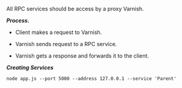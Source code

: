 All RPC services should be access by a proxy Varnish.

***Process.***

* Client makes a request to Varnish.

* Varnish sends request to a RPC service.

* Varnish gets a response and forwards it to the client.


***Creating Services***

``node app.js --port 5000 --address 127.0.0.1 --service 'Parent'``
